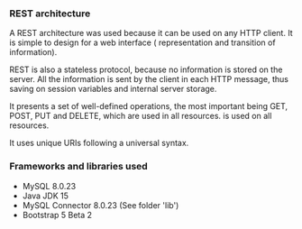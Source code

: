 ### REST architecture

A REST architecture was used because it can be used on any HTTP client. It is simple to design for a web interface (
representation and transition of information).

REST is also a stateless protocol, because no information is stored on the server. All the information is sent by the
client in each HTTP message, thus saving on session variables and internal server storage.

It presents a set of well-defined operations, the most important being GET, POST, PUT and DELETE, which are used in all
resources. is used on all resources.

It uses unique URIs following a universal syntax.

### Frameworks and libraries used

- MySQL 8.0.23
- Java JDK 15
- MySQL Connector 8.0.23 (See folder 'lib')
- Bootstrap 5 Beta 2